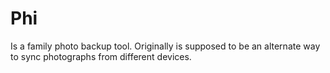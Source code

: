 # Phi

Is a family photo backup tool. Originally is supposed to be an
alternate way to sync photographs from different devices.

